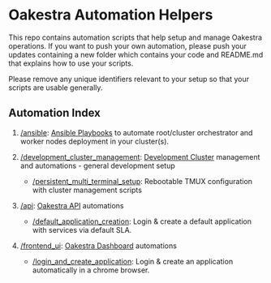 # Oakestra Automation Helpers

This repo contains automation scripts that help setup and manage Oakestra operations. If you want to push your own automation, please push your updates containing a new folder which contains your code and README.md that explains how to use your scripts.

Please remove any unique identifiers relevant to your setup so that your scripts are usable generally.

## Automation Index

1. [/ansible](/ansible): [Ansible Playbooks](https://docs.ansible.com/ansible/latest/installation_guide/intro_installation.html) to automate root/cluster orchestrator and worker nodes deployment in your cluster(s). 

2. [/development_cluster_management](/development_cluster_management/): [Development Cluster](https://github.com/oakestra/oakestra?tab=readme-ov-file#%EF%B8%8F-how-to-create-a-development-cluster) management and automations - general development setup

    - [/persistent_multi_terminal_setup](/development_cluster_management/persistent_multi_terminal_setup/): Rebootable TMUX configuration with cluster management scripts

3. [/api](/api): [Oakestra API](https://github.com/oakestra/oakestra?tab=readme-ov-file#%F0%9F%A9%BB-use-the-apis-to-deploy-a-new-application-and-check-clusters-status) automations

    - [/default_application_creation](/api/default_application_creation/):  Login & create a default application with services via default SLA. 

4. [/frontend_ui](/frontend/): [Oakestra Dashboard](https://github.com/oakestra/dashboard) automations

    - [/login_and_create_application](/frontend/login_and_create_application/): Login & create an application automatically in a chrome browser. 
